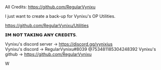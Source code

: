 All Credits:         https://github.com/RegularVynixu

I just want to create a back-up for Vynixu's OP Utilities.

https://github.com/RegularVynixu/Utilities

𝗜𝗠 𝗡𝗢𝗧 𝗧𝗔𝗞𝗜𝗡𝗚 𝗔𝗡𝗬 𝗖𝗥𝗘𝗗𝗜𝗧𝗦.

Vynixu's discord server -> https://discord.gg/vynixius       
Vynixu's discord        -> RegularVynixu#8039          @753481185304248392
Vynixu's github         -> https://github.com/RegularVynixu

W
